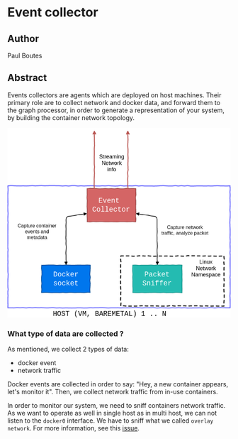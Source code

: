# Event collector

## Author 

Paul Boutes

## Abstract

Events collectors are agents which are deployed on
host machines. Their primary role are to collect network and
docker data, and forward them to the graph processor, in order to
generate a representation of your system, by building the container network topology.

![architecture](docs/event-collector.png)

### What type of data are collected ?

As mentioned, we collect 2 types of data:
* docker event
* network traffic

Docker events are collected in order to say: "Hey, a new container appears, let's monitor it".
Then, we collect network traffic from in-use containers.

In order to monitor our system, we need to sniff containers network traffic. As 
we want to operate as well in single host as in multi host, we can not listen to 
the `docker0` interface. We have to sniff what we called `overlay network`.
For more information, see this [issue](https://github.com/PaulBoutes/docker-event-collector/issues/6).

